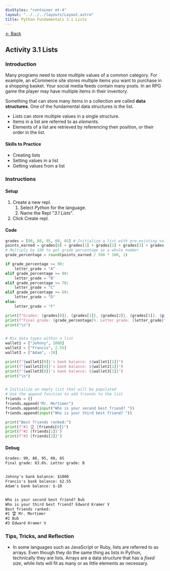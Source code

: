 ```yaml
---
divStyles: "container mt-4"
layout: "../../../layouts/Layout.astro"
title: Python Fundamentals 3.1 Lists
---
```


[← Back](/python-fundamentals/)

## Activity 3.1 Lists

### Introduction

Many programs need to store multiple values of a common category. For example, an eCommerce site stores multiple items you want to purchase in a shopping basket. Your social media feeds contain many posts. In an RPG game the player may have multiple items in their inventory.

Something that can store many items in a collection are called **data structures**. One of the fundamental data structures is the list.

- Lists can store multiple values in a single structure.
- Items in a list are referred to as _elements_.
- Elements of a list are retrieved by referencing their position, or their order in the list.

#### Skills to Practice

- Creating lists
- Setting values in a list
- Getting values from a list

### Instructions

#### Setup

1. Create a new repl.
   1. Select _Python_ for the language.
   2. Name the Repl "_3.1 Lists_".
2. Click Create repl.

#### Code

```python
grades = [90, 88, 95, 60, 85] # Initialize a list with pre-existing values
points_earned = grades[0] + grades[1] + grades[2] + grades[3] + grades[4]
# Multiply by 100 to get grade percentage as a whole number
grade_percentage = round(points_earned / 500 * 100, 1)

if grade_percentage >= 90:
    letter_grade = "A"
elif grade_percentage >= 80:
    letter_grade = "B"
elif grade_percentage >= 70:
    letter_grade = "C"
elif grade_percentage >= 60:
    letter_grade = "D"
else:
    letter_grade = "F"

print(f"Grades: {grades[0]}, {grades[1]}, {grades[2]}, {grades[3]}, {grades[4]}")
print(f"Final grade: {grade_percentage}%. Letter grade: {letter_grade}")
print("\n")


# Mix data types within a list
wallet1 = ["Johnny", 1000]
wallet2 = ["Francis", 2.55]
wallet3 = ["Adam", -10]

print(f"{wallet1[0]}'s bank balance: ${wallet1[1]}")
print(f"{wallet2[0]}'s bank balance: ${wallet2[1]}")
print(f"{wallet3[0]}'s bank balance: ${wallet3[1]}")
print("\n")


# Initialize an empty list that will be populated
# Use the append function to add friends to the list
friends = []
friends.append("Mr. Mortimer")
friends.append(input("Who is your second best friend? "))
friends.append(input("Who is your third best friend? "))

print("Best friends ranked:")
print(f"#1 🏆 {friends[0]}")
print(f"#2 {friends[1]}")
print(f"#3 {friends[2]}")
```

#### Debug

```txt
Grades: 90, 88, 95, 60, 85
Final grade: 83.6%. Letter grade: B


Johnny's bank balance: $1000
Francis's bank balance: $2.55
Adam's bank balance: $-10


Who is your second best friend? Bub
Who is your third best friend? Edward Kramer V
Best friends ranked:
#1 🏆 Mr. Mortimer
#2 Bub
#3 Edward Kramer V
```

### Tips, Tricks, and Reflection

- In some languages such as JavaScript or Ruby, lists are referred to as arrays. Even though they do the same thing as lists in Python, technically they are lists. Arrays are a data structure that has a _fixed size_, while lists will fit as many or as little elements as necessary.
